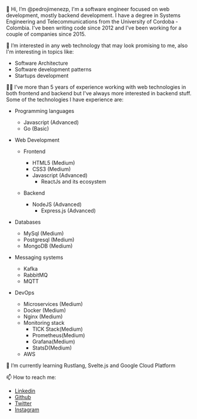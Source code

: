 👋 Hi, I’m @pedrojimenezp, I'm a software engineer focused on web development, mostly backend development.
I have a degree in Systems Engineering and Telecommunications from the University of Cordoba - Colombia.
I've been writing code since 2012 and I've been working for a couple of companies since 2015.

👀 I’m interested in any web technology that may look promising to me, also I'm interesting in topics like:
- Software Architecture
- Software development patterns
- Startups development

👨‍💻 I’ve more than 5 years of experience working with web technologies in both frontend and backend but I've always more interested in backend stuff.
Some of the technologies I have experience are:

- Programming languages
  - Javascript (Advanced)
  - Go (Basic)

- Web Development
  - Frontend
    - HTML5 (Medium)
    - CSS3 (Medium)
    - Javascript (Advanced)
      - ReactJs and its ecosystem

  - Backend
    - NodeJS (Advanced)
      - Express.js (Advanced)

- Databases
  - MySql (Medium)
  - Postgresql (Medium)
  - MongoDB (Medium)

- Messaging systems
  - Kafka
  - RabbitMQ
  - MQTT
  
- DevOps
  - Microservices (Medium)
  - Docker (Medium)
  - Nginx (Medium)
  - Monitoring stack
    - TICK Stack(Medium)
    - Prometheus(Medium)
    - Grafana(Medium)
    - StatsD(Medium)
  - AWS
  
🌱 I’m currently learning Rustlang, Svelte.js and Google Cloud Platform

📫 How to reach me:

- [Linkedin](https://www.linkedin.com/in/pedro-jimenezp)
- [Github](https://www.github.com/pedrojimenezp)
- [Twitter](https://www.twitter.com/pedrojimenezp)
- [Instagram](https://www.instagram.com/pedroj.jimenezp)

<!---
pedrojimenezp/pedrojimenezp is a ✨ special ✨ repository because its `README.md` (this file) appears on your GitHub profile.
You can click the Preview link to take a look at your changes.
--->
